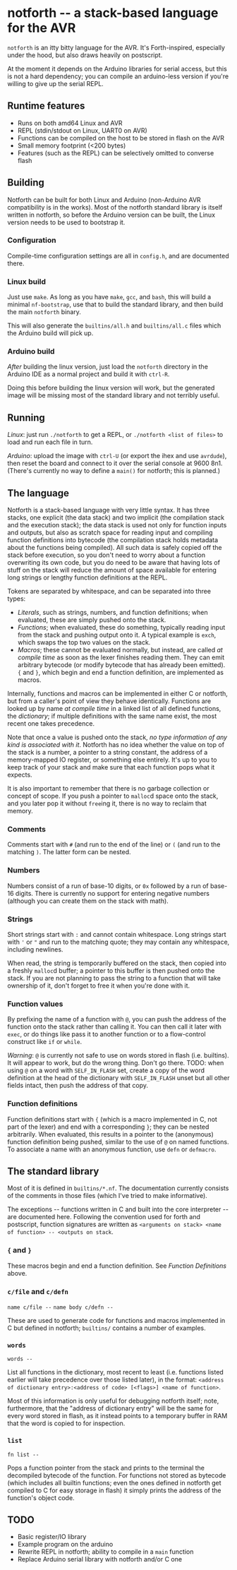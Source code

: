 # notforth -- a stack-based language for the AVR

`notforth` is an itty bitty language for the AVR. It's Forth-inspired, especially under the hood, but also draws heavily on postscript.

At the moment it depends on the Arduino libraries for serial access, but this is not a hard dependency; you can compile an arduino-less version if you're willing to give up the serial REPL.

## Runtime features

 * Runs on both amd64 Linux and AVR
 * REPL (stdin/stdout on Linux, UART0 on AVR)
 * Functions can be compiled on the host to be stored in flash on the AVR
 * Small memory footprint (<200 bytes)
 * Features (such as the REPL) can be selectively omitted to converse flash

## Building

Notforth can be built for both Linux and Arduino (non-Arduino AVR compatibility is in the works). Most of the notforth standard library is itself written in notforth, so before the Arduino version can be built, the Linux version needs to be used to bootstrap it.

### Configuration

Compile-time configuration settings are all in `config.h`, and are documented there.

### Linux build

Just use `make`. As long as you have `make`, `gcc`, and `bash`, this will build a minimal `nf-bootstrap`, use that to build the standard library, and then build the main `notforth` binary.

This will also generate the `builtins/all.h` and `builtins/all.c` files which the Arduino build will pick up.

### Arduino build

*After* building the linux version, just load the `notforth` directory in the Arduino IDE as a normal project and build it with `ctrl-R`.

Doing this before building the linux version will work, but the generated image will be missing most of the standard library and not terribly useful.

## Running

*Linux*: just run `./notforth` to get a REPL, or `./notforth <list of files>` to load and run each file in turn.

*Arduino*: upload the image with `ctrl-U` (or export the ihex and use `avrdude`), then reset the board and connect to it over the serial console at 9600 8n1. (There's currently no way to define a `main()` for notforth; this is planned.)

## The language

Notforth is a stack-based language with very little syntax. It has three stacks, one explicit (the data stack) and two implicit (the compilation stack and the execution stack); the data stack is used not only for function inputs and outputs, but also as scratch space for reading input and compiling function definitions into bytecode (the compilation stack holds metadata about the functions being compiled). All such data is safely copied off the stack before execution, so you don't need to worry about a function overwriting its own code, but you do need to be aware that having lots of stuff on the stack will reduce the amount of space available for entering long strings or lengthy function definitions at the REPL.

Tokens are separated by whitespace, and can be separated into three types:
- *Literals*, such as strings, numbers, and function definitions; when evaluated, these are simply pushed onto the stack.
- *Functions*; when evaluated, these do something, typically reading input from the stack and pushing output onto it. A typical example is `exch`, which swaps the top two values on the stack.
- *Macros*; these cannot be evaluated normally, but instead, are called *at compile time* as soon as the lexer finishes reading them. They can emit arbitrary bytecode (or modify bytecode that has already been emitted). `{` and `}`, which begin and end a function definition, are implemented as macros.

Internally, functions and macros can be implemented in either C or notforth, but from a caller's point of view they behave identically. Functions are looked up by name *at compile time* in a linked list of all defined functions, the *dictionary*; if multiple definitions with the same name exist, the most recent one takes precedence.

Note that once a value is pushed onto the stack, *no type information of any kind is associated with it*. Notforth has no idea whether the value on top of the stack is a number, a pointer to a string constant, the address of a memory-mapped IO register, or something else entirely. It's up to you to keep track of your stack and make sure that each function pops what it expects.

It is also important to remember that there is no garbage collection or concept of scope. If you push a pointer to `malloc`d space onto the stack, and you later pop it without `free`ing it, there is no way to reclaim that memory.

### Comments

Comments start with `#` (and run to the end of the line) or `(` (and run to the matching `)`. The latter form can be nested.

### Numbers

Numbers consist of a run of base-10 digits, or `0x` followed by a run of base-16 digits. There is currently no support for entering negative numbers (although you can create them on the stack with math).

### Strings

Short strings start with `:` and cannot contain whitespace. Long strings start with `'` or `"` and run to the matching quote; they may contain any whitespace, including newlines.

When read, the string is temporarily buffered on the stack, then copied into a freshly `malloc`d buffer; a pointer to this buffer is then pushed onto the stack. If you are not planning to pass the string to a function that will take ownership of it, don't forget to free it when you're done with it.

### Function values

By prefixing the name of a function with `@`, you can push the address of the function onto the stack rather than calling it. You can then call it later with `exec`, or do things like pass it to another function or to a flow-control construct like `if` or `while`.

*Warning*: `@` is currently not safe to use on words stored in flash (i.e. builtins). It will appear to work, but do the wrong thing. Don't go there. TODO: when using `@` on a word with `SELF_IN_FLASH` set, create a copy of the word definition at the head of the dictionary with `SELF_IN_FLASH` unset but all other fields intact, then push the address of that copy.

### Function definitions

Function definitions start with `{` (which is a macro implemented in C, not part of the lexer) and end with a corresponding `}`; they can be nested arbitrarily. When evaluated, this results in a pointer to the (anonymous) function definition being pushed, similar to the use of `@` on named functions. To associate a name with an anonymous function, use `defn` or `defmacro`.

## The standard library

Most of it is defined in `builtins/*.nf`. The documentation currently consists of the comments in those files (which I've tried to make informative).

The exceptions -- functions written in C and built into the core interpreter -- are documented here. Following the convention used for forth and postscript, function signatures are written as `<arguments on stack> <name of function> -- <outputs on stack`.

### `{` and `}`

These macros begin and end a function definition. See *Function Definitions* above.

### `c/file` and `c/defn`

`name c/file --`
`name body c/defn --`

These are used to generate code for functions and macros implemented in C but defined in notforth; `builtins/` contains a number of examples.

### `words `

`words --`

List all functions in the dictionary, most recent to least (i.e. functions listed earlier will take precedence over those listed later), in the format: `<address of dictionary entry>:<address of code> [<flags>] <name of function>`.

Most of this information is only useful for debugging notforth itself; note, furthermore, that the "address of dictionary entry" will be the same for every word stored in flash, as it instead points to a temporary buffer in RAM that the word is copied to for inspection.

### `list`

`fn list --`

Pops a function pointer from the stack and prints to the terminal the decompiled bytecode of the function. For functions not stored as bytecode (which includes all builtin functions; even the ones defined in notforth get compiled to C for easy storage in flash) it simply prints the address of the function's object code.

## TODO

 * Basic register/IO library
 * Example program on the arduino
 * Rewrite REPL in notforth; ability to compile in a `main` function
 * Replace Arduino serial library with notforth and/or C one

